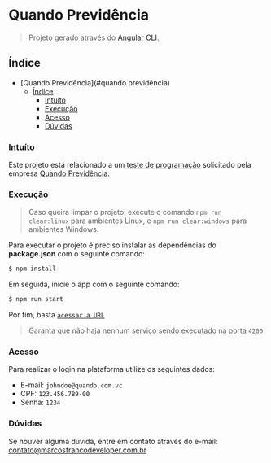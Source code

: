 Quando Previdência
==================

> Projeto gerado através do [Angular CLI](https://github.com/angular/angular-cli).

## Índice
- [Quando Previdência](#quando previdência)
  - [Índice](#índice)
    - [Intuíto](#intuíto)
    - [Execução](#execução)
    - [Acesso](#acesso)
    - [Dúvidas](#dúvidas)

### Intuíto
Este projeto está relacionado a um [teste de programação](./teste-frontend.pdf) solicitado pela empresa [Quando Previdência](https://www.quando.com.vc/).

### Execução
> Caso queira limpar o projeto, execute o comando `npm run clear:linux` para ambientes Linux, e `npm run clear:windows` para ambientes Windows.

Para executar o projeto é preciso instalar as dependências do **package.json** com o seguinte comando:
```Bash
$ npm install
```

Em seguida, inicie o app com o seguinte comando:
```Bash
$ npm run start
```

Por fim, basta [`acessar a URL`](http://localhost:4200/login)

> Garanta que não haja nenhum serviço sendo executado na porta `4200`

### Acesso
Para realizar o login na plataforma utilize os seguintes dados:

* E-mail: `johndoe@quando.com.vc`
* CPF: `123.456.789-00`
* Senha: `1234`

### Dúvidas
Se houver alguma dúvida, entre em contato através do e-mail: <a href="mailto:contato@marcosfrancodeveloper.com.br">contato@marcosfrancodeveloper.com.br</a>
